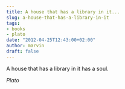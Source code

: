 ```yaml
---
title: A house that has a library in it...
slug: a-house-that-has-a-library-in-it
tags:
- books
- plato
date: "2012-04-25T12:43:00+02:00"
author: marvin
draft: false
---
```

A house that has a library in it has a soul.

<cite>Plato</cite>